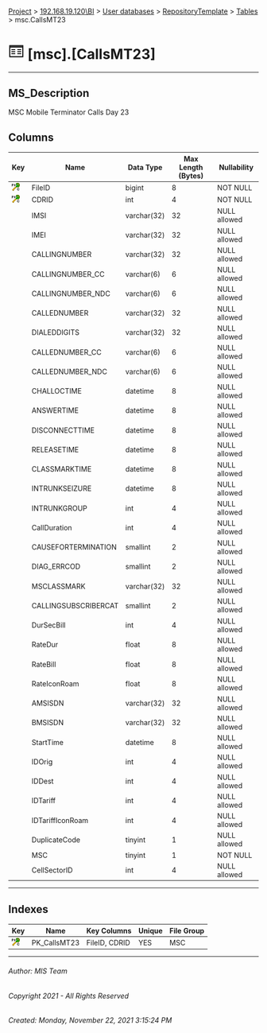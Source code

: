 #### 

[Project](../../../../index.md) > [192.168.19.120\\BI](../../../index.md) > [User databases](../../index.md) > [RepositoryTemplate](../index.md) > [Tables](Tables.md) > msc.CallsMT23

# ![Tables](../../../../Images/Table32.png) [msc].[CallsMT23]

---

## <a name="#description"></a>MS_Description

MSC Mobile Terminator Calls Day 23

## <a name="#columns"></a>Columns

| Key | Name | Data Type | Max Length (Bytes) | Nullability |
|---|---|---|---|---|
| [![Cluster Primary Key PK_CallsMT23: FileID\CDRID](../../../../Images/pkcluster.png)](#indexes) | FileID | bigint | 8 | NOT NULL |
| [![Cluster Primary Key PK_CallsMT23: FileID\CDRID](../../../../Images/pkcluster.png)](#indexes) | CDRID | int | 4 | NOT NULL |
|  | IMSI | varchar(32) | 32 | NULL allowed |
|  | IMEI | varchar(32) | 32 | NULL allowed |
|  | CALLINGNUMBER | varchar(32) | 32 | NULL allowed |
|  | CALLINGNUMBER_CC | varchar(6) | 6 | NULL allowed |
|  | CALLINGNUMBER_NDC | varchar(6) | 6 | NULL allowed |
|  | CALLEDNUMBER | varchar(32) | 32 | NULL allowed |
|  | DIALEDDIGITS | varchar(32) | 32 | NULL allowed |
|  | CALLEDNUMBER_CC | varchar(6) | 6 | NULL allowed |
|  | CALLEDNUMBER_NDC | varchar(6) | 6 | NULL allowed |
|  | CHALLOCTIME | datetime | 8 | NULL allowed |
|  | ANSWERTIME | datetime | 8 | NULL allowed |
|  | DISCONNECTTIME | datetime | 8 | NULL allowed |
|  | RELEASETIME | datetime | 8 | NULL allowed |
|  | CLASSMARKTIME | datetime | 8 | NULL allowed |
|  | INTRUNKSEIZURE | datetime | 8 | NULL allowed |
|  | INTRUNKGROUP | int | 4 | NULL allowed |
|  | CallDuration | int | 4 | NULL allowed |
|  | CAUSEFORTERMINATION | smallint | 2 | NULL allowed |
|  | DIAG_ERRCOD | smallint | 2 | NULL allowed |
|  | MSCLASSMARK | varchar(32) | 32 | NULL allowed |
|  | CALLINGSUBSCRIBERCAT | smallint | 2 | NULL allowed |
|  | DurSecBill | int | 4 | NULL allowed |
|  | RateDur | float | 8 | NULL allowed |
|  | RateBill | float | 8 | NULL allowed |
|  | RateIconRoam | float | 8 | NULL allowed |
|  | AMSISDN | varchar(32) | 32 | NULL allowed |
|  | BMSISDN | varchar(32) | 32 | NULL allowed |
|  | StartTime | datetime | 8 | NULL allowed |
|  | IDOrig | int | 4 | NULL allowed |
|  | IDDest | int | 4 | NULL allowed |
|  | IDTariff | int | 4 | NULL allowed |
|  | IDTariffIconRoam | int | 4 | NULL allowed |
|  | DuplicateCode | tinyint | 1 | NULL allowed |
|  | MSC | tinyint | 1 | NOT NULL |
|  | CellSectorID | int | 4 | NULL allowed |


---

## <a name="#indexes"></a>Indexes

| Key | Name | Key Columns | Unique | File Group |
|---|---|---|---|---|
| [![Cluster Primary Key PK_CallsMT23: FileID\CDRID](../../../../Images/pkcluster.png)](#indexes) | PK_CallsMT23 | FileID, CDRID | YES | MSC |


---

###### Author:  MIS Team

###### Copyright 2021 - All Rights Reserved

###### Created: Monday, November 22, 2021 3:15:24 PM


